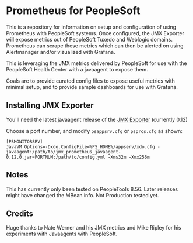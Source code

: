 # Prometheus for PeopleSoft
This is a repository for information on setup and configuration of using Prometheus with PeopleSoft systems. Once configured, the JMX Exporter will expose metrics out of PeopleSoft Tuxedo and Weblogic domains. Prometheus can scrape these metrics which can then be alerted on using Alertmanager and/or vizualized with Grafana.

This is leveraging the JMX metrics delivered by PeopleSoft for use with the PeopleSoft Health Center with a javaagent to expose them.

Goals are to provide curated config files to expose useful metrics with minimal setup, and to provide sample dashboards for use with Grafana.

## Installing JMX Exporter
You'll need the latest javaagent release of the [JMX Exporter](https://github.com/prometheus/jmx_exporter) (currently 0.12)


Choose a port number, and modify `psappsrv.cfg` or `psprcs.cfg` as shown:
```
[PSMONITORSRV]
JavaVM Options=-Dxdo.ConfigFile=%PS_HOME%/appserv/xdo.cfg -javaagent:/path/to/jmx_prometheus_javaagent-0.12.0.jar=PORTNUM:/path/to/config.yml -Xms32m -Xmx256m
```

## Notes
This has currently only been tested on PeopleTools 8.56. Later releases might have changed the MBean info. Not Production tested yet.

## Credits
Huge thanks to Nate Werner and his JMX metrics and Mike Ripley for his experiments with Javaagents with PeopleSoft.